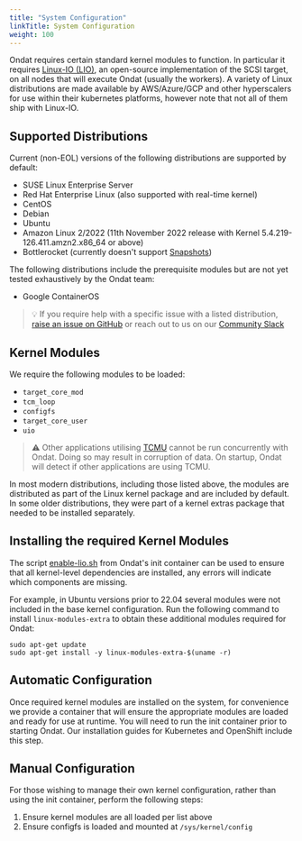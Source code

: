 ```yaml
---
title: "System Configuration"
linkTitle: System Configuration
weight: 100
---
```


Ondat requires certain standard kernel modules to function. In particular it requires [Linux-IO (LIO)](https://en.wikipedia.org/wiki/LIO_(SCSI_target)), an open-source implementation of the SCSI target, on all nodes that will execute Ondat (usually the workers).  A variety of Linux distributions are made available by AWS/Azure/GCP and other hyperscalers for use within their kubernetes platforms, however note that not all of them ship with Linux-IO.

## Supported Distributions

Current (non-EOL) versions of the following distributions are supported by default:

* SUSE Linux Enterprise Server
* Red Hat Enterprise Linux (also supported with real-time kernel)
* CentOS
* Debian
* Ubuntu
* Amazon Linux 2/2022 (11th November 2022 release with Kernel 5.4.219-126.411.amzn2.x86_64 or above)
* Bottlerocket (currently doesn't support [Snapshots](/docs/concepts/snapshots/))

The following distributions include the prerequisite modules but are not yet tested exhaustively by the Ondat team:

* Google ContainerOS

> 💡 If you require help with a specific issue with a listed distribution, [raise an issue on GitHub](https://github.com/ondat/documentation/issues) or reach out to us on our [Community Slack](https://slack.storageos.com)

## Kernel Modules

We require the following modules to be loaded:

* `target_core_mod`
* `tcm_loop`
* `configfs`
* `target_core_user`
* `uio`

> ⚠️ Other applications utilising [TCMU](https://docs.kernel.org/target/tcmu-design.html) cannot be run concurrently with Ondat. Doing so may result in corruption of data. On startup, Ondat will detect if other applications are using TCMU.

In most modern distributions, including those listed above, the modules are distributed as part of the Linux kernel package and are included by default. In some older distributions, they were part of a kernel extras package that needed to be installed separately.

## Installing the required Kernel Modules

The script [enable-lio.sh](https://github.com/storageos/init/blob/master/scripts/01-lio/enable-lio.sh) from Ondat's init container can be used to ensure that all kernel-level dependencies are installed, any errors will indicate which components are missing.

For example, in Ubuntu versions prior to 22.04 several modules were not included in the base kernel configuration. Run the following command to install `linux-modules-extra` to obtain these additional modules required for Ondat:

```shell
sudo apt-get update
sudo apt-get install -y linux-modules-extra-$(uname -r)
```

## Automatic Configuration

Once required kernel modules are installed on the system, for convenience we provide a container that will ensure the appropriate modules are loaded and ready for use at runtime. You will need to run the init container prior to starting Ondat.  Our installation guides for Kubernetes and OpenShift include this step.

## Manual Configuration

For those wishing to manage their own kernel configuration, rather than using the init container, perform the following steps:

1. Ensure kernel modules are all loaded per list above
1. Ensure configfs is loaded and mounted at `/sys/kernel/config`
